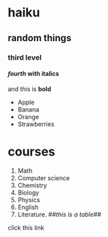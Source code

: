 # haiku
## random things 
### third level
#### *fourth* with italics 
and this is **bold**
- Apple
- Banana
- Orange
- Strawberries
# courses
1. Math
2. Computer science
3. Chemistry
4. Biology
5. Physics
6. English
7. Literature.
##*this is a table*##

click this link
